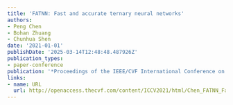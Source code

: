 ```yaml
---
title: 'FATNN: Fast and accurate ternary neural networks'
authors:
- Peng Chen
- Bohan Zhuang
- Chunhua Shen
date: '2021-01-01'
publishDate: '2025-03-14T12:48:48.487926Z'
publication_types:
- paper-conference
publication: '*Proceedings of the IEEE/CVF International Conference on Computer Vision*'
links:
- name: URL
  url: http://openaccess.thecvf.com/content/ICCV2021/html/Chen_FATNN_Fast_and_Accurate_Ternary_Neural_Networks_ICCV_2021_paper.html
---
```

